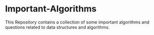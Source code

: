 # Important-Algorithms
This Repository contains a collection of some important algorithms and questions related to data structures and algorithms.
